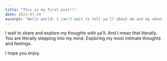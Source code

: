 ```yaml
---
title: "This is my first post!!"
date: 2023-07-29
excerpt: "Hello world! I can't wait to tell ya'll about me and my adventures"
---
```


I wait to share and explore my thoughts with ya'll. And I mean that literally.
You are literally stepping into my mind. Exploring my most intimate thoughts and feelings.

I hope you enjoy.
